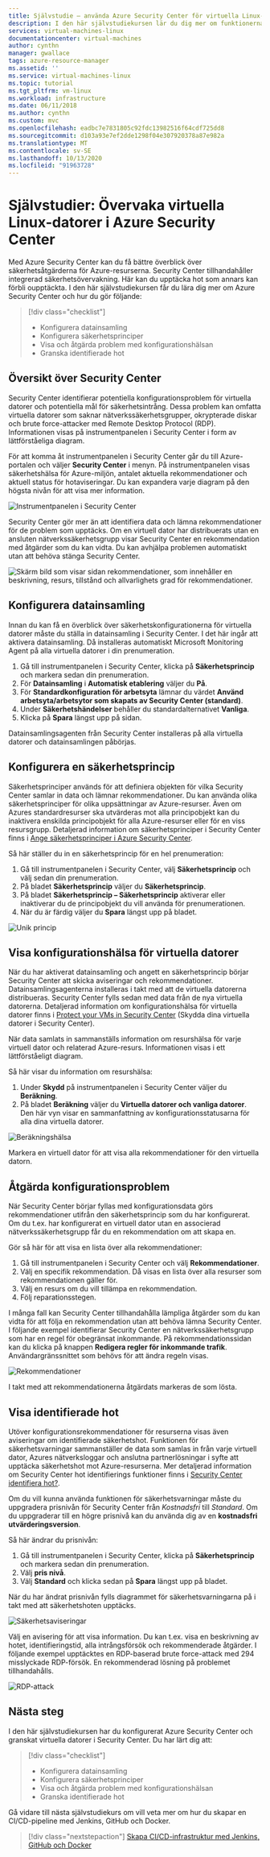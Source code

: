 ```yaml
---
title: Självstudie – använda Azure Security Center för virtuella Linux-datorer i Azure
description: I den här självstudiekursen lär du dig mer om funktionerna i Azure Security Center, som hjälper dig att skydda dina virtuella Linux-datorer i Azure.
services: virtual-machines-linux
documentationcenter: virtual-machines
author: cynthn
manager: gwallace
tags: azure-resource-manager
ms.assetid: ''
ms.service: virtual-machines-linux
ms.topic: tutorial
ms.tgt_pltfrm: vm-linux
ms.workload: infrastructure
ms.date: 06/11/2018
ms.author: cynthn
ms.custom: mvc
ms.openlocfilehash: eadbc7e7831805c92fdc13982516f64cdf725dd8
ms.sourcegitcommit: d103a93e7ef2dde1298f04e307920378a87e982a
ms.translationtype: MT
ms.contentlocale: sv-SE
ms.lasthandoff: 10/13/2020
ms.locfileid: "91963728"
---
```

# <a name="tutorial-use-azure-security-center-to-monitor-linux-virtual-machines"></a>Självstudier: Övervaka virtuella Linux-datorer i Azure Security Center

Med Azure Security Center kan du få bättre överblick över säkerhetsåtgärderna för Azure-resurserna. Security Center tillhandahåller integrerad säkerhetsövervakning. Här kan du upptäcka hot som annars kan förbli oupptäckta. I den här självstudiekursen får du lära dig mer om Azure Security Center och hur du gör följande:
 
> [!div class="checklist"]
> * Konfigurera datainsamling
> * Konfigurera säkerhetsprinciper
> * Visa och åtgärda problem med konfigurationshälsan
> * Granska identifierade hot

## <a name="security-center-overview"></a>Översikt över Security Center

Security Center identifierar potentiella konfigurationsproblem för virtuella datorer och potentiella mål för säkerhetsintrång. Dessa problem kan omfatta virtuella datorer som saknar nätverkssäkerhetsgrupper, okrypterade diskar och brute force-attacker med Remote Desktop Protocol (RDP). Informationen visas på instrumentpanelen i Security Center i form av lättförståeliga diagram.

För att komma åt instrumentpanelen i Security Center går du till Azure-portalen och väljer **Security Center** i menyn. På instrumentpanelen visas säkerhetshälsa för Azure-miljön, antalet aktuella rekommendationer och aktuell status för hotaviseringar. Du kan expandera varje diagram på den högsta nivån för att visa mer information.

![Instrumentpanelen i Security Center](./media/tutorial-azure-security/asc-dash.png)

Security Center gör mer än att identifiera data och lämna rekommendationer för de problem som upptäcks. Om en virtuell dator har distribuerats utan en ansluten nätverkssäkerhetsgrupp visar Security Center en rekommendation med åtgärder som du kan vidta. Du kan avhjälpa problemen automatiskt utan att behöva stänga Security Center.  

![Skärm bild som visar sidan rekommendationer, som innehåller en beskrivning, resurs, tillstånd och allvarlighets grad för rekommendationer.](./media/tutorial-azure-security/recommendations.png)

## <a name="set-up-data-collection"></a>Konfigurera datainsamling

Innan du kan få en överblick över säkerhetskonfigurationerna för virtuella datorer måste du ställa in datainsamling i Security Center. I det här ingår att aktivera datainsamling. Då installeras automatiskt Microsoft Monitoring Agent på alla virtuella datorer i din prenumeration.

1. Gå till instrumentpanelen i Security Center, klicka på **Säkerhetsprincip** och markera sedan din prenumeration. 
2. För **Datainsamling** i **Automatisk etablering** väljer du **På**.
3. För **Standardkonfiguration för arbetsyta** lämnar du värdet **Använd arbetsyta/arbetsytor som skapats av Security Center (standard)**.
4. Under **Säkerhetshändelser** behåller du standardalternativet **Vanliga**.
4. Klicka på **Spara** längst upp på sidan. 

Datainsamlingsagenten från Security Center installeras på alla virtuella datorer och datainsamlingen påbörjas. 

## <a name="set-up-a-security-policy"></a>Konfigurera en säkerhetsprincip

Säkerhetsprinciper används för att definiera objekten för vilka Security Center samlar in data och lämnar rekommendationer. Du kan använda olika säkerhetsprinciper för olika uppsättningar av Azure-resurser. Även om Azures standardresurser ska utvärderas mot alla principobjekt kan du inaktivera enskilda principobjekt för alla Azure-resurser eller för en viss resursgrupp. Detaljerad information om säkerhetsprinciper i Security Center finns i [Ange säkerhetsprinciper i Azure Security Center](../../security-center/tutorial-security-policy.md). 

Så här ställer du in en säkerhetsprincip för en hel prenumeration:

1. Gå till instrumentpanelen i Security Center, välj **Säkerhetsprincip** och välj sedan din prenumeration.
2. På bladet **Säkerhetsprincip** väljer du **Säkerhetsprincip**. 
3. På bladet **Säkerhetsprincip – Säkerhetsprincip** aktiverar eller inaktiverar du de principobjekt du vill använda för prenumerationen.
4. När du är färdig väljer du **Spara** längst upp på bladet. 

![Unik princip](./media/tutorial-azure-security/unique-policy.png)

## <a name="view-vm-configuration-health"></a>Visa konfigurationshälsa för virtuella datorer

När du har aktiverat datainsamling och angett en säkerhetsprincip börjar Security Center att skicka aviseringar och rekommendationer. Datainsamlingsagenterna installeras i takt med att de virtuella datorerna distribueras. Security Center fylls sedan med data från de nya virtuella datorerna. Detaljerad information om konfigurationshälsa för virtuella datorer finns i [Protect your VMs in Security Center](../../security-center/asset-inventory.md) (Skydda dina virtuella datorer i Security Center). 

När data samlats in sammanställs information om resurshälsa för varje virtuell dator och relaterad Azure-resurs. Informationen visas i ett lättförståeligt diagram. 

Så här visar du information om resurshälsa:

1.  Under **Skydd** på instrumentpanelen i Security Center väljer du **Beräkning**. 
2.  På bladet **Beräkning** väljer du **Virtuella datorer och vanliga datorer**. Den här vyn visar en sammanfattning av konfigurationsstatusarna för alla dina virtuella datorer.

![Beräkningshälsa](./media/tutorial-azure-security/compute-health.png)

Markera en virtuell dator för att visa alla rekommendationer för den virtuella datorn. 

## <a name="remediate-configuration-issues"></a>Åtgärda konfigurationsproblem

När Security Center börjar fyllas med konfigurationsdata görs rekommendationer utifrån den säkerhetsprincip som du har konfigurerat. Om du t.ex. har konfigurerat en virtuell dator utan en associerad nätverkssäkerhetsgrupp får du en rekommendation om att skapa en. 

Gör så här för att visa en lista över alla rekommendationer: 

1. Gå till instrumentpanelen i Security Center och välj **Rekommendationer**.
2. Välj en specifik rekommendation. Då visas en lista över alla resurser som rekommendationen gäller för.
3. Välj en resurs om du vill tillämpa en rekommendation. 
4. Följ reparationsstegen. 

I många fall kan Security Center tillhandahålla lämpliga åtgärder som du kan vidta för att följa en rekommendation utan att behöva lämna Security Center. I följande exempel identifierar Security Center en nätverkssäkerhetsgrupp som har en regel för obegränsat inkommande. På rekommendationssidan kan du klicka på knappen **Redigera regler för inkommande trafik**. Användargränssnittet som behövs för att ändra regeln visas. 

![Rekommendationer](./media/tutorial-azure-security/remediation.png)

I takt med att rekommendationerna åtgärdats markeras de som lösta. 

## <a name="view-detected-threats"></a>Visa identifierade hot

Utöver konfigurationsrekommendationer för resurserna visas även aviseringar om identifierade säkerhetshot. Funktionen för säkerhetsvarningar sammanställer de data som samlas in från varje virtuell dator, Azures nätverksloggar och anslutna partnerlösningar i syfte att upptäcka säkerhetshot mot Azure-resurserna. Mer detaljerad information om Security Center hot identifierings funktioner finns i [Security Center identifiera hot?](../../security-center/security-center-alerts-overview.md#detect-threats).

Om du vill kunna använda funktionen för säkerhetsvarningar måste du uppgradera prisnivån för Security Center från *Kostnadsfri* till *Standard*. Om du uppgraderar till en högre prisnivå kan du använda dig av en **kostnadsfri utvärderingsversion**. 

Så här ändrar du prisnivån:  

1. Gå till instrumentpanelen i Security Center, klicka på **Säkerhetsprincip** och markera sedan din prenumeration.
2. Välj **pris nivå**.
3. Välj **Standard** och klicka sedan på **Spara** längst upp på bladet.


När du har ändrat prisnivån fylls diagrammet för säkerhetsvarningarna på i takt med att säkerhetshoten upptäcks.

![Säkerhetsaviseringar](./media/tutorial-azure-security/security-alerts.png)

Välj en avisering för att visa information. Du kan t.ex. visa en beskrivning av hotet, identifieringstid, alla intrångsförsök och rekommenderade åtgärder. I följande exempel upptäcktes en RDP-baserad brute force-attack med 294 misslyckade RDP-försök. En rekommenderad lösning på problemet tillhandahålls.

![RDP-attack](./media/tutorial-azure-security/rdp-attack.png)

## <a name="next-steps"></a>Nästa steg
I den här självstudiekursen har du konfigurerat Azure Security Center och granskat virtuella datorer i Security Center. Du har lärt dig att:

> [!div class="checklist"]
> * Konfigurera datainsamling
> * Konfigurera säkerhetsprinciper
> * Visa och åtgärda problem med konfigurationshälsan
> * Granska identifierade hot

Gå vidare till nästa självstudiekurs om vill veta mer om hur du skapar en CI/CD-pipeline med Jenkins, GitHub och Docker.

> [!div class="nextstepaction"]
> [Skapa CI/CD-infrastruktur med Jenkins, GitHub och Docker](/azure/developer/jenkins/pipeline-with-github-and-docker)